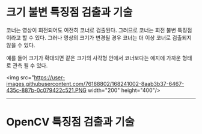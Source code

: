 # 크기 불변 특징점 검출과 기술


코너는 영상이 회전되어도 여전히 코너로 검출된다. 그러므로 코너는 회전 불변 특징점이라고 할 수 있다. 그러나 영상의 크기가 변경될 경우 코너는 더 이상 코너로 검출되지 않을 수 있다.

예를 들어 크기가 확대되면 같은 크기의 사각형 안에서 코너보다는 에지에 가까운 형태로 관측 될 수 있다.


<img src="https://user-images.githubusercontent.com/76188802/168241002-8aab3b37-6467-435c-887b-0c079422c521.PNG  width="200" height="400"/>







---

# OpenCV 특징점 검출과 기술
